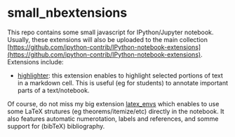 # small_nbextensions

This repo contains some small javascript for IPython/Jupyter notebook. Usually, these extensions will 
also be uploaded to the main collection [https://github.com/ipython-contrib/IPython-notebook-extensions](https://github.com/ipython-contrib/IPython-notebook-extensions). 
Extensions include:

- [highlighter](https://github.com/jfbercher/small_nbextensions/tree/master/usability/highlighter): this extension enables to highlight selected 
portions of text in a markdown cell. This is useful (eg for students) to annotate important parts of a text/notebook.


Of course, do not miss my big extension [latex_envs](https://github.com/jfbercher/latex_envs) which enables to use some LaTeX strutures (eg theorems/itemize/etc) directly in the notebook. It also features automatic numerotation, labels and references, and somme support for (bibTeX) bibliography. 
